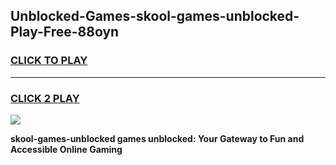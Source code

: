 
## Unblocked-Games-skool-games-unblocked-Play-Free-88oyn
<h3>
<a href="https://premium76.site?title=skool-games-unblocked&ref=15A">CLICK TO PLAY</a></h3>
<hr>

<h3>
<a href="https://premium76.site?title=skool-games-unblocked&ref=15A">CLICK 2 PLAY</a>
  
</h3>

<a href="https://premium76.site?title=skool-games-unblocked&ref=15A"><img src="https://clearcache.store/games.png"></a>


**skool-games-unblocked games unblocked: Your Gateway to Fun and Accessible Online Gaming**
